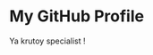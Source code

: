 <html lang="en">
<head>
    <meta charset="UTF-8">
    <meta name="viewport" content="width=device-width, initial-scale=1.0">
    <title>GitHub Profile Header</title>
    <link rel="stylesheet" href="styles.css">
</head>
<body>

<div class="header">
    <h1>My GitHub Profile</h1>
    <p> Ya krutoy specialist !</p>
</div>

</body>
</html>
<!---
Akitilltka/Akitilltka is a ✨ special ✨ repository because its `README.md` (this file) appears on your GitHub profile.
You can click the Preview link to take a look at your changes.
--->

